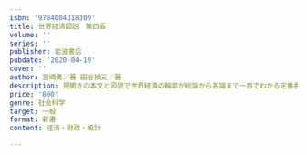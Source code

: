 ```yaml
---
isbn: '9784004318309'
title: 世界経済図説　第四版
volume: ''
series: ''
publisher: 岩波書店
pubdate: '2020-04-19'
cover: ''
author: 宮崎勇／著 田谷禎三／著
description: 見開きの本文と図説で世界経済の輪郭が総論から各論まで一目でわかる定番書。今後10年を占う上で必携の一冊。
price: '800'
genre: 社会科学
target: 一般
format: 新書
content: 経済・財政・統計

---
```

